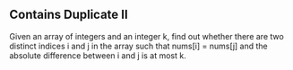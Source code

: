 

Contains Duplicate II 
---


Given an array of integers and an integer k, find out whether there are two distinct indices i and j in the array such that nums[i] = nums[j] and the absolute difference between i and j is at most k.


